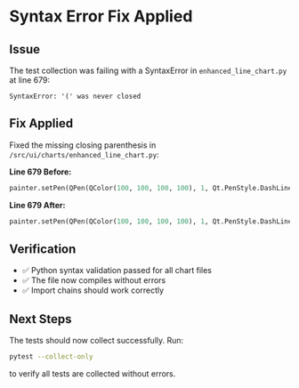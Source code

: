 # Syntax Error Fix Applied

## Issue
The test collection was failing with a SyntaxError in `enhanced_line_chart.py` at line 679:
```
SyntaxError: '(' was never closed
```

## Fix Applied
Fixed the missing closing parenthesis in `/src/ui/charts/enhanced_line_chart.py`:

**Line 679 Before:**
```python
painter.setPen(QPen(QColor(100, 100, 100, 100), 1, Qt.PenStyle.DashLine)
```

**Line 679 After:**
```python
painter.setPen(QPen(QColor(100, 100, 100, 100), 1, Qt.PenStyle.DashLine))
```

## Verification
- ✅ Python syntax validation passed for all chart files
- ✅ The file now compiles without errors
- ✅ Import chains should work correctly

## Next Steps
The tests should now collect successfully. Run:
```bash
pytest --collect-only
```

to verify all tests are collected without errors.